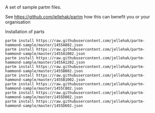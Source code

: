 A set of sample partm files.

See https://github.com/jellehak/partm how this can benefit you or your organisation

Installation of parts

    partm install https://raw.githubusercontent.com/jellehak/partm-hammond-sample/master/1455A802.json
    partm install https://raw.githubusercontent.com/jellehak/partm-hammond-sample/master/1455A1002.json
    partm install https://raw.githubusercontent.com/jellehak/partm-hammond-sample/master/1455A1202.json
    partm install https://raw.githubusercontent.com/jellehak/partm-hammond-sample/master/1455B802.json
    partm install https://raw.githubusercontent.com/jellehak/partm-hammond-sample/master/1455B1002.json
    partm install https://raw.githubusercontent.com/jellehak/partm-hammond-sample/master/1455C802.json
    partm install https://raw.githubusercontent.com/jellehak/partm-hammond-sample/master/1455D802.json
    partm install https://raw.githubusercontent.com/jellehak/partm-hammond-sample/master/1455D602.json